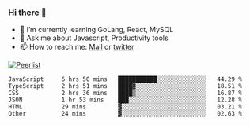 ### Hi there 👋

- 🌱 I’m currently learning GoLang, React, MySQL
- 💬 Ask me about Javascript, Productivity tools 
- 📫 How to reach me: [Mail](mailto:kvaishak47@gmail.com) or [twitter](https://twitter.com/kvaish4k)

[![Peerlist](https://peerlist-readme-badge.herokuapp.com/api/kvaishak)](https://peerlist.io/kvaishak)

<!--START_SECTION:waka-->

```text
JavaScript     6 hrs 50 mins   ███████████░░░░░░░░░░░░░░   44.29 %
TypeScript     2 hrs 51 mins   ████▓░░░░░░░░░░░░░░░░░░░░   18.51 %
CSS            2 hrs 36 mins   ████▒░░░░░░░░░░░░░░░░░░░░   16.87 %
JSON           1 hr 53 mins    ███░░░░░░░░░░░░░░░░░░░░░░   12.28 %
HTML           29 mins         ▓░░░░░░░░░░░░░░░░░░░░░░░░   03.21 %
Other          24 mins         ▓░░░░░░░░░░░░░░░░░░░░░░░░   02.63 %
```

<!--END_SECTION:waka-->
